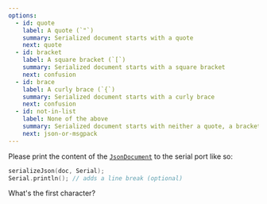 ```yaml
---
options:
  - id: quote
    label: A quote (`"`)
    summary: Serialized document starts with a quote
    next: quote
  - id: bracket
    label: A square bracket (`[`)
    summary: Serialized document starts with a square bracket
    next: confusion
  - id: brace
    label: A curly brace (`{`)
    summary: Serialized document starts with a curly brace
    next: confusion
  - id: not-in-list
    label: None of the above
    summary: Serialized document starts with neither a quote, a bracket, nor a brace.
    next: json-or-msgpack
---
```


Please print the content of the [`JsonDocument`](/v6/api/jsondocument/) to the serial port like so:

```c++
serializeJson(doc, Serial);
Serial.println(); // adds a line break (optional)
```

What's the first character?